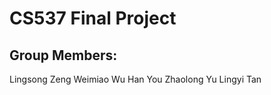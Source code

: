 # CS537 Final Project

## Group Members:

Lingsong Zeng 
Weimiao Wu 
Han You 
Zhaolong Yu 
Lingyi Tan 



